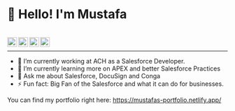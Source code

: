 
# **👋 Hello! I'm Mustafa**

<br>
<div align= "right">
  <a href="https://www.instagram.com/travelsofmozzy/">
   <img align="left" alt="Mustafa's Instagram" width="22px" src="https://raw.githubusercontent.com/hussainweb/hussainweb/main/icons/instagram.png" />
  </a>
  <a href="https://discord.gg/travelsofmozzy">
   <img align="left" alt="Mustafa's Discord" width="22px" src="https://raw.githubusercontent.com/peterthehan/peterthehan/master/assets/discord.svg" />
  </a>
  <a href="https://twitter.com/travelsofmozzy">
    <img align="left" alt="Mustafa Ahmed | Twitter" width="22px" src="https://raw.githubusercontent.com/peterthehan/peterthehan/master/assets/twitter.svg" />
  </a>
  <a href="https://www.linkedin.com/in/msalesforce/">
    <img align="left" alt="Mustafa's LinkedIN" width="22px" src="https://raw.githubusercontent.com/peterthehan/peterthehan/master/assets/linkedin.svg" />
  </a>
</div>
</br>

-------------------------------------------------------------------------------------------------------------------------------------------------------------

- 🔭 I’m currently working at ACH as a Salesforce Developer.
- 🌱 I’m currently learning more on APEX and better Salesforce Practices
- 💬 Ask me about Salesforce, DocuSign and Conga
- ⚡ Fun fact: Big Fan of the Salesforce and what it can do for businesses.



You can find my portfolio right here: https://mustafas-portfolio.netlify.app/
